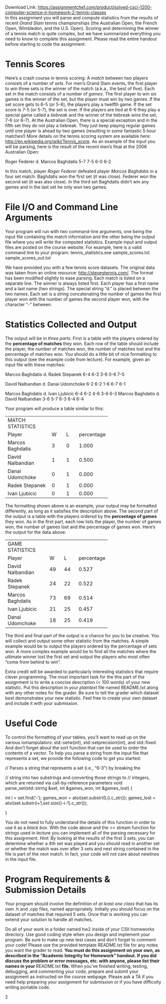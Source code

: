 Download Link: https://assignmentchef.com/product/solved-csci-1200-computer-science-ii-homework-2-tennis-classes
<br>
In this assignment you will parse and compute statistics from the results of recent <em>Grand Slam </em>tennis championships (the Australian Open, the French Open, Wimbledon, and the U.S. Open). Scoring and determining the winner of a tennis match is quite complex, but we have summarized everything you need to know to complete this assignment. Please read the entire handout before starting to code the assignment.

<h1>Tennis Scores</h1>

Here’s a crash course in tennis scoring: A <em>match </em>between two players consists of a number of <em>sets</em>. For men’s Grand Slam events, the first player to win three sets is the winner of the match (a.k.a., the best of five). Each set in the match consists of a number of <em>games</em>. The first player to win six games is the winner of the set, but the player must win by two games. If the set score gets to 6-5 (or 5-6), the players play a twelfth game. If the set score is 7-5 (or 5-7), the set is over. If the players are tied at 6-6 they play a special game called a <em>tiebreak </em>and the winner of the tiebreak wins the set, 7-6 (or 6-7). At the Australian Open, there is a special exception and in the fifth set they do not play a tiebreak. They just keep playing regular games until one player is ahead by two games (resulting in some fantastic 5 hour matches!) More details on the tennis scoring system are available here: http://en.wikipedia.org/wiki/Tennis_score. As an example of the input you will be parsing, here is the result of the recent men’s final at the 2006 Australian Open:

Roger Federer d. Marcos Baghdatis 5-7 7-5 6-0 6-2

In this match, player <em>Roger Federer </em>defeated player <em>Marcos Baghdatis </em>in a four set match. Baghdatis won the first set (it was close). Federer won the second set (it was also close). In the third set Baghdatis didn’t win any games and in the last set he only won two games.

<h1>File I/O and Command Line Arguments</h1>

Your program will run with two command-line arguments, one being the input file containing the match information and the other being the output file where you will write the computed statistics. Example input and output files are posted on the course website. For example, here is a valid command line to your program: tennis_statistics.exe sample_scores.txt sample_scores_out.txt

We have provided you with a few tennis score datasets. The original data was taken from an online resource: http://stevegtennis.com/. The format has been modified slightly to ease parsing. Each match is listed on a separate line. The winner is always listed first. Each player has a first name and a last name (two strings). The special string “d.” is placed between the two names. Each set is a string concatenating the number of games the first player won with the number of games the second player won, with the character “-” between.

<h1>Statistics Collected and Output</h1>

The output will be in <em>three parts</em>. First is a table with the players ordered by the <strong>percentage of matches </strong>they won. Each row of the table should include the player, the number of matches won, the number of matches lost and the percentage of matches won. You should do a little bit of nice formatting to this output (see the example code from lecture). For example, given an input file with these matches:

Marcos Baghdatis d. Radek Stepanek 6-4 6-3 3-6 0-6 7-5

David Nalbandian d. Danai Udomchoke 6-2 6-2 1-6 6-7 6-1

Marcos Baghdatis d. Ivan Ljubicic 6-4 6-2 4-6 3-6 6-3 Marcos Baghdatis d. David Nalbandian 3-6 5-7 6-3 6-4 6-4

Your program will produce a table similar to this:

<table width="245">

 <tbody>

  <tr>

   <td width="126">MATCH STATISTICS</td>

   <td width="31"> </td>

   <td width="25"> </td>

   <td width="63"> </td>

  </tr>

  <tr>

   <td width="126">Player</td>

   <td width="31">W</td>

   <td width="25">L</td>

   <td width="63">percentage</td>

  </tr>

  <tr>

   <td width="126">Marcos Baghdatis</td>

   <td width="31">3</td>

   <td width="25">0</td>

   <td width="63">1.000</td>

  </tr>

  <tr>

   <td width="126">David Nalbandian</td>

   <td width="31">1</td>

   <td width="25">1</td>

   <td width="63">0.500</td>

  </tr>

  <tr>

   <td width="126">Danai Udomchoke</td>

   <td width="31">0</td>

   <td width="25">1</td>

   <td width="63">0.000</td>

  </tr>

  <tr>

   <td width="126">Radek Stepanek</td>

   <td width="31">0</td>

   <td width="25">1</td>

   <td width="63">0.000</td>

  </tr>

  <tr>

   <td width="126">Ivan Ljubicic</td>

   <td width="31">0</td>

   <td width="25">1</td>

   <td width="63">0.000</td>

  </tr>

 </tbody>

</table>

The formatting shown above is an example, your output may be formatted differently, as long as it satisfies the description above. The second part of the output is a table with the players ordered by the <strong>percentage of games </strong>they won. As in the first part, each row lists the player, the number of games won, the number of games lost and the percentage of games won. Here’s the output for the data above:

<table width="245">

 <tbody>

  <tr>

   <td width="119">GAME STATISTICS</td>

   <td width="31"> </td>

   <td width="31"> </td>

   <td width="63"> </td>

  </tr>

  <tr>

   <td width="119">Player</td>

   <td width="31">W</td>

   <td width="31">L</td>

   <td width="63">percentage</td>

  </tr>

  <tr>

   <td width="119">David Nalbandian</td>

   <td width="31">49</td>

   <td width="31">44</td>

   <td width="63">0.527</td>

  </tr>

  <tr>

   <td width="119">Radek Stepanek</td>

   <td width="31">24</td>

   <td width="31">22</td>

   <td width="63">0.522</td>

  </tr>

  <tr>

   <td width="119">Marcos Baghdatis</td>

   <td width="31">73</td>

   <td width="31">69</td>

   <td width="63">0.514</td>

  </tr>

  <tr>

   <td width="119">Ivan Ljubicic</td>

   <td width="31">21</td>

   <td width="31">25</td>

   <td width="63">0.457</td>

  </tr>

  <tr>

   <td width="119">Danai Udomchoke</td>

   <td width="31">18</td>

   <td width="31">25</td>

   <td width="63">0.419</td>

  </tr>

 </tbody>

</table>

The third and final part of the output is a chance for you to be creative. You will collect and output some other statistic from the matches. A simple example would be to output the players ordered by the percentage of sets won. A more complex example would be to find all the matches where the ultimate winner lost the first set and output the players who most often “come from behind to win”.

Extra credit will be awarded to particularly interesting statistics that require clever programming. The most important task for the this part of the assignment is to write a concise description (<em>&lt; </em>100 words) of your new statistic. Put this description in your <em>plaintext </em>file named README.txt along with any other notes for the grader. Be sure to tell the grader which dataset best demonstrates your new statistic. Feel free to create your own dataset and include it with your submission.

<h1>Useful Code</h1>

To control the formatting of your tables, you’ll want to read up on the various iomanipulators: std::setw(int), std::setprecision(int), and std::fixed. And don’t forget about the sort function that can be used to order the contents of a vector. To help you parse a string from the input file that represents a set, we provide the following code to get you started:

// Parses a string that represents a set (i.e., “6-3”) by breaking the

// string into two substrings and converting those strings to // integers, which are returned via call-by-reference parameters void parse_set(std::string &amp;set, int &amp;games_won, int &amp;games_lost) {

int i = set.find(’-’); games_won = atoi(set.substr(0,i).c_str()); games_lost = atoi(set.substr(i+1,set.size()-i-1).c_str());

}

You do not need to fully understand the details of this function in order to use it as a <em>black box</em>. With the code above and the &lt;&lt; stream function for strings used in lecture you can implement all of the parsing necessary for this assignment. <em>Hint: </em>By looking at the results of the first 3 sets, you can determine whether a 4th set was played and you should read in another set <em>or </em>whether the match was over after 3 sets and next string contained in the file is part of the next match. In fact, your code will not care about newlines in the input file.

<h1>Program Requirements &amp; Submission Details</h1>

Your program should involve the definition of <em>at least one class </em>that has its own .h and .cpp files, named appropriately. Initially you should focus on the dataset of matches that required 5 sets. Once that is working you can extend your solution to handle all matches.

Do all of your work in a folder named hw2 inside of your CSII homeworks directory. Use good coding style when you design and implement your program. Be sure to make up new test cases and don’t forget to comment your code! Please use the provided template README.txt file for any notes you want the grader to read. <strong>You must do this assignment on your own, as described in the “Academic Integrity for Homework” handout. If you did discuss the problem or error messages, etc. with anyone, please list their names in your </strong>README.txt <strong>file. </strong>When you’ve finished writing, testing, debugging, and commenting your code, prepare and submit your assignment as instructed on the course webpage. Please ask a TA if you need help preparing your assignment for submission or if you have difficulty writing portable code.

2